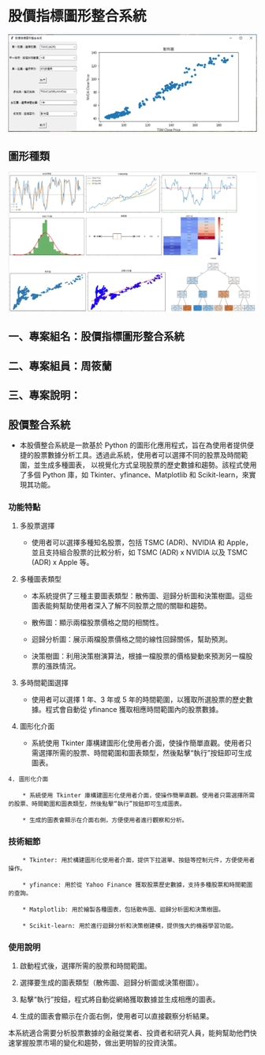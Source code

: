 # 股價指標圖形整合系統
![first](./img/First.PNG)
## 圖形種類
![total](./img/total9.PNG)
## 一、專案組名：股價指標圖形整合系統
## 二、專案組員：周筱蘭
## 三、專案說明：

## 股價整合系統

   * 本股價整合系統是一款基於 Python 的圖形化應用程式，旨在為使用者提供便捷的股票數據分析工具。透過此系統，使用者可以選擇不同的股票及時間範圍，並生成多種圖表， 以視覺化方式呈現股票的歷史數據和趨勢。該程式使用了多個 Python 庫，如 Tkinter、yfinance、Matplotlib 和 Scikit-learn，來實現其功能。


### 功能特點
    
   1. 多股票選擇

       * 使用者可以選擇多種知名股票，包括 TSMC (ADR)、NVIDIA 和 Apple，並且支持組合股票的比較分析，如 TSMC (ADR) x NVIDIA 以及 TSMC (ADR) x Apple 等。


   2. 多種圖表類型

        * 本系統提供了三種主要圖表類型：散佈圖、迴歸分析圖和決策樹圖。這些圖表能夠幫助使用者深入了解不同股票之間的關聯和趨勢。

        * 散佈圖：顯示兩檔股票價格之間的相關性。

        * 迴歸分析圖：展示兩檔股票價格之間的線性回歸關係，幫助預測。

        * 決策樹圖：利用決策樹演算法，根據一檔股票的價格變動來預測另一檔股票的漲跌情況。

   3. 多時間範圍選擇

      * 使用者可以選擇 1 年、3 年或 5 年的時間範圍，以獲取所選股票的歷史數據。程式會自動從 yfinance 獲取相應時間範圍內的股票數據。 

   
   4. 圖形化介面

      * 系統使用 Tkinter 庫構建圖形化使用者介面，使操作簡單直觀。使用者只需選擇所需的股票、時間範圍和圖表類型，然後點擊“執行”按鈕即可生成圖表。


        
        



    4. 圖形化介面

        * 系統使用 Tkinter 庫構建圖形化使用者介面，使操作簡單直觀。使用者只需選擇所需的股票、時間範圍和圖表類型，然後點擊“執行”按鈕即可生成圖表。

        * 生成的圖表會顯示在介面右側，方便使用者進行觀察和分析。


### 技術細節

        * Tkinter: 用於構建圖形化使用者介面，提供下拉選單、按鈕等控制元件，方便使用者操作。

        * yfinance: 用於從 Yahoo Finance 獲取股票歷史數據，支持多種股票和時間範圍的查詢。

        * Matplotlib: 用於繪製各種圖表，包括散佈圖、迴歸分析圖和決策樹圖。

        * Scikit-learn: 用於進行迴歸分析和決策樹建模，提供強大的機器學習功能。


### 使用說明

   1. 啟動程式後，選擇所需的股票和時間範圍。

   2. 選擇要生成的圖表類型（散佈圖、迴歸分析圖或決策樹圖）。

   3. 點擊“執行”按鈕，程式將自動從網絡獲取數據並生成相應的圖表。

   4. 生成的圖表會顯示在介面右側，使用者可以直接觀察分析結果。



本系統適合需要分析股票數據的金融從業者、投資者和研究人員，能夠幫助他們快速掌握股票市場的變化和趨勢，做出更明智的投資決策。
